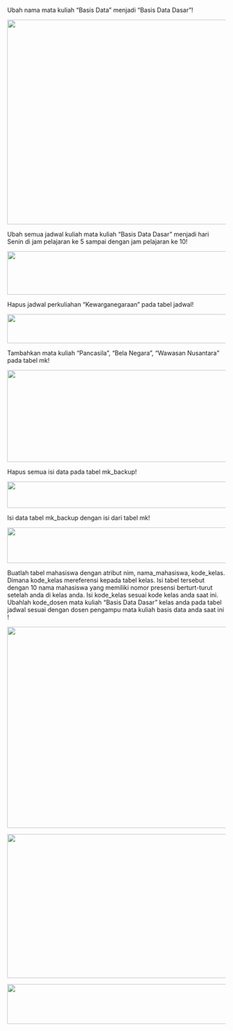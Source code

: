 Ubah nama mata kuliah “Basis Data” menjadi “Basis Data Dasar”!<br>
<p align="center">
  <img width="1176" height="472" src="https://i.imgur.com/ejNNjGm.png">
</p>

Ubah semua jadwal kuliah mata kuliah “Basis Data Dasar” menjadi hari Senin di jam pelajaran ke 5
sampai dengan jam pelajaran ke 10!<br>
<p align="center">
  <img width="1447" height="100" src="https://i.imgur.com/vF9shX8.png">
</p>

Hapus jadwal perkuliahan “Kewarganegaraan” pada tabel jadwal!<br>
<p align="center">
  <img width="902" height="67" src="https://i.imgur.com/vmEVazh.png">
</p>

Tambahkan mata kuliah “Pancasila”, “Bela Negara”, “Wawasan Nusantara” pada tabel mk!<br>
<p align="center">
  <img width="1232" height="212" src="https://i.imgur.com/PJ2fr12.png">
</p>

Hapus semua isi data pada tabel mk_backup!<br>
<p align="center">
  <img width="633" height="61" src="https://i.imgur.com/8AD240L.png">
</p>

Isi data tabel mk_backup dengan isi dari tabel mk!<br>
<p align="center">
  <img width="842" height="82" src="https://i.imgur.com/6KWJLWr.png">
</p>

Buatlah tabel mahasiswa dengan atribut nim, nama_mahasiswa, kode_kelas. Dimana kode_kelas
mereferensi kepada tabel kelas. Isi tabel tersebut dengan 10 nama mahasiswa yang memiliki nomor
presensi berturt-turut setelah anda di kelas anda. Isi kode_kelas sesuai kode kelas anda saat ini.
Ubahlah kode_dosen mata kuliah “Basis Data Dasar” kelas anda pada tabel jadwal sesuai dengan
dosen pengampu mata kuliah basis data anda saat ini !<br>
<p align="center">
  <img width="1462" height="464" src="https://i.imgur.com/pDggO2D.png">
</p>
<p align="center">
  <img width="1047" height="332" src="https://i.imgur.com/Lhn17KP.png">
</p>
<p align="center">
  <img width="1119" height="92" src="https://i.imgur.com/4q2v6lQ.png">
</p>
